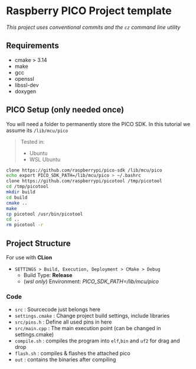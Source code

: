 # Raspberry PICO Project template

*This project uses conventional commits and the `cz` command line utility*

## Requirements

* cmake > 3.14
* make
* gcc
* openssl
* libssl-dev
* doxygen

## PICO Setup (only needed once)

You will need a folder to permanently store the PICO SDK. In this tutorial we assume its `/lib/mcu/pico`

> Tested in:
> * Ubuntu
> * WSL Ubuntu

```bash
clone https://github.com/raspberrypi/pico-sdk /lib/mcu/pico
echo export PICO_SDK_PATH=/lib/mcu/pico > ~/.bashrc
clone https://github.com/raspberrypi/picotool /tmp/picotool
cd /tmp/picotool
mkdir build
cd build
cmake ..
make
cp picotool /usr/bin/picotool
cd ..
rm picotool -r
```

## Project Structure

For use with **CLion**

* `SETTINGS > Build, Execution, Deployment > CMake > Debug` 
  * Build Type: **Release**
  * (*wsl only*) Environment: *PICO_SDK_PATH=/lib/mcu/pico*

### Code

- `src` : Sourcecode just belongs here
- `settings.cmake` : Change project build settings, include libraries
- `src/pins.h` : Define all used pins in here
- `src/main.cpp` : The main execution point (can be changed in settings.cmake)
- `compile.sh` : compiles the program into `elf`,`bin` and `uf2` for drag and drop
- `flash.sh` : compiles & flashes the attached pico 
- `out` : contains the binaries after compiling

